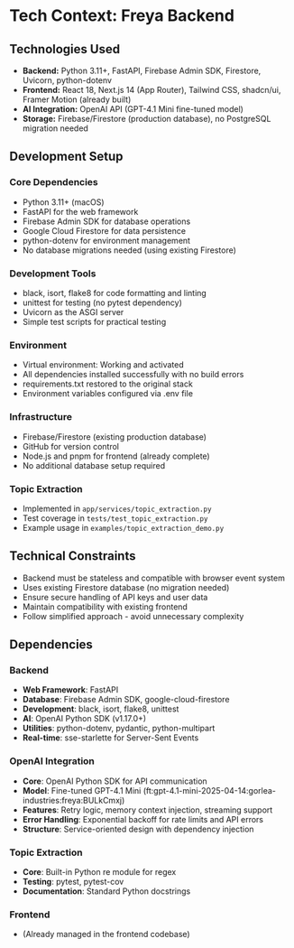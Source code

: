 # Tech Context: Freya Backend

## Technologies Used

- **Backend:** Python 3.11+, FastAPI, Firebase Admin SDK, Firestore, Uvicorn, python-dotenv
- **Frontend:** React 18, Next.js 14 (App Router), Tailwind CSS, shadcn/ui, Framer Motion (already built)
- **AI Integration:** OpenAI API (GPT-4.1 Mini fine-tuned model)
- **Storage:** Firebase/Firestore (production database), no PostgreSQL migration needed

## Development Setup

### Core Dependencies
- Python 3.11+ (macOS)
- FastAPI for the web framework
- Firebase Admin SDK for database operations
- Google Cloud Firestore for data persistence
- python-dotenv for environment management
- No database migrations needed (using existing Firestore)

### Development Tools
- black, isort, flake8 for code formatting and linting
- unittest for testing (no pytest dependency)
- Uvicorn as the ASGI server
- Simple test scripts for practical testing

### Environment
- Virtual environment: Working and activated
- All dependencies installed successfully with no build errors
- requirements.txt restored to the original stack
- Environment variables configured via .env file

### Infrastructure
- Firebase/Firestore (existing production database)
- GitHub for version control
- Node.js and pnpm for frontend (already complete)
- No additional database setup required

### Topic Extraction
- Implemented in `app/services/topic_extraction.py`
- Test coverage in `tests/test_topic_extraction.py`
- Example usage in `examples/topic_extraction_demo.py`

## Technical Constraints

- Backend must be stateless and compatible with browser event system
- Uses existing Firestore database (no migration needed)
- Ensure secure handling of API keys and user data
- Maintain compatibility with existing frontend
- Follow simplified approach - avoid unnecessary complexity

## Dependencies

### Backend
- **Web Framework**: FastAPI
- **Database**: Firebase Admin SDK, google-cloud-firestore
- **Development**: black, isort, flake8, unittest
- **AI**: OpenAI Python SDK (v1.17.0+)
- **Utilities**: python-dotenv, pydantic, python-multipart
- **Real-time**: sse-starlette for Server-Sent Events

### OpenAI Integration
- **Core**: OpenAI Python SDK for API communication
- **Model**: Fine-tuned GPT-4.1 Mini (ft:gpt-4.1-mini-2025-04-14:gorlea-industries:freya:BULkCmxj)
- **Features**: Retry logic, memory context injection, streaming support
- **Error Handling**: Exponential backoff for rate limits and API errors
- **Structure**: Service-oriented design with dependency injection

### Topic Extraction
- **Core**: Built-in Python re module for regex
- **Testing**: pytest, pytest-cov
- **Documentation**: Standard Python docstrings

### Frontend
- (Already managed in the frontend codebase)
